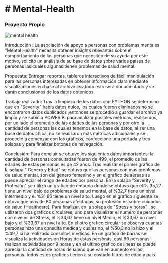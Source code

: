 <h1># Mental-Health </h1>
<h3> Proyecto Propio </h3>

![mental health](https://github.com/user-attachments/assets/5db0c280-b18b-4bd7-a3c6-112de0360a69)


Introducción :
La asociación de apoyo a personas con problemas mentales "Mental Health"
necesita obtener insights relevantes sobre el comportamiento de las personas que necesiten de su ayuda por este motivo,
solicitó un análisis de su base de datos sobre varios países de personas las cuales algunas tienen problemas de salud mental.


Propuesta:
Entregar reportes, tableros interactivos de fácil manipulación para las personas interesadas en obtener información clara mediante visualizaciones en base al archivo csv,todo esto será documentado y se darán conclusiones de los datos obtenidos.

Trabajo realizado:
 Tras la limpieza de los datos con PYTHON se determino que en "Severity" había datos nulos, los cuales fueron eliminados
no se encontraron datos duplicados ,entonces se procedió a guardar el archivo ya limpio y se subió a POWER BI para analizar posibles métricas, realice dos, por un lado el promedio de las edades de las personas y por otro la cantidad de personas las cuales tenemos en la base de datos, al ser una base de datos chica, no se realizaron mas métricas adicionales y se procedió a comenzar con los gráficos, confeccione una portada y tres solapas y para finalizar botones de navegación.

Conclusión: 
Para concluir se obtuvo los siguientes datos importantes; la cantidad de personas consultadas fueron de 499, el promedio de las edades de estas personas es de 42 años.
Tras realizar el primer grafico de la solapa " Genero y Edad" se obtuvo que las personas con mas problemas de salud mental, son del genero femenino y en el grafico de aéreas se puede apreciar el rango de edades por persona.
En la solapa "Severity y Profesión" se utilizó un grafico de embudo donde se obtuvo que el % 35,27 tiene un nivel bajo de problemas de salud mental, el %32,7 tiene un nivel intermedio y el %31,86 tiene un nivel alto.
Luego en el grafico siguiente se obtuvo que mas de 80 personas afectadas, su profesión es sobre cuidados de salud (Healthcare).
Para finalizar, en la solapa de "Stress y horas" , se utilizaron dos graficos circulares, uno para visualizar el numero de personas con niveles de Stress, el %34,07 tiene un nivel Medio, el %33,67 un nivel bajo y el %33,67 un nivel alto.
En el otro grafico circular se observa cuantas personas hizo una consulta medica y cuales no, el %50,3 no lo hizo y el %49,7 si ha realizado consultas medicas.
En un grafico de barras se visualiza la actividades en Horas de estas personas, casi 60 personas realizan actividades por 9 horas y en el ultimo grafico de líneas se puede apreciar la cantidad de horas de sueño que van en aumento en las personas.
todos estos graficos tienen a su costado filtros de edad y país.
